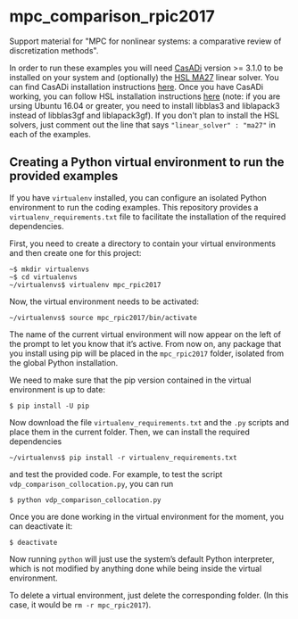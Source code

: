# mpc_comparison_rpic2017

Support material for "MPC for nonlinear systems: a comparative review of discretization methods".

In order to run these examples you will need [CasADi](http://www.casadi.org) version >= 3.1.0 to be installed on your system and (optionally) the [HSL MA27](http://www.hsl.rl.ac.uk/ipopt/) linear solver. You can find CasADi installation instructions [here](https://github.com/casadi/casadi/wiki/InstallationInstructions). Once you have CasADi working, you can follow HSL installation instructions [here](https://github.com/casadi/casadi/wiki/Obtaining-HSL) (note: if you are ursing Ubuntu 16.04 or greater, you need to install libblas3 and liblapack3 instead of libblas3gf and liblapack3gf). If you don't plan to install the HSL solvers, just comment out the line that says `"linear_solver" : "ma27"` in each of the examples.

## Creating a Python virtual environment to run the provided examples

If you have `virtualenv` installed, you can configure an isolated Python environment to run the coding examples. This repository provides a `virtualenv_requirements.txt` file to facilitate the installation of the required dependencies.

First, you need to create a directory to contain your virtual environments and then create one for this project:
```
~$ mkdir virtualenvs
~$ cd virtualenvs
~/virtualenvs$ virtualenv mpc_rpic2017
```
Now, the virtual environment needs to be activated:
```
~/virtualenvs$ source mpc_rpic2017/bin/activate
```
The name of the current virtual environment will now appear on the left of the prompt to let you know that it’s active. From now on, any package that you install using pip will be placed in the `mpc_rpic2017` folder, isolated from the global Python installation.

We need to make sure that the pip version contained in the virtual environment is up to date:
```
$ pip install -U pip
```

Now download the file `virtualenv_requirements.txt` and the `.py` scripts and place them in the current folder. Then, we can install the required dependencies
```
~/virtualenvs$ pip install -r virtualenv_requirements.txt
```
and test the provided code. For example, to test the script `vdp_comparison_collocation.py`, you can run
```
$ python vdp_comparison_collocation.py
```

Once you are done working in the virtual environment for the moment, you can deactivate it:
```
$ deactivate
```
Now running `python` will just use the system’s default Python interpreter, which is not modified by anything done while being inside the virtual environment.

To delete a virtual environment, just delete the corresponding folder. (In this case, it would be `rm -r mpc_rpic2017`).
